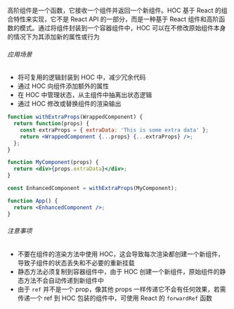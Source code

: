 高阶组件是一个函数，它接收一个组件并返回一个新组件。HOC 基于 React 的组合特性来实现，它不是 React API 的一部分，而是一种基于 React 组件和高阶函数的模式。通过将组件封装到一个容器组件中，HOC 可以在不修改原始组件本身的情况下为其添加新的属性或行为

###### 应用场景

- 将可复用的逻辑封装到 HOC 中，减少冗余代码
- 通过 HOC 向组件添加额外的属性
- 在 HOC 中管理状态，从主组件中抽离出状态逻辑
- 通过 HOC 修改或替换组件的渲染输出

```jsx
function withExtraProps(WrappedComponent) {
  return function(props) {
    const extraProps = { extraData: 'This is some extra data' };
    return <WrappedComponent {...props} {...extraProps} />;
  };
}

function MyComponent(props) {
  return <div>{props.extraData}</div>;
}

const EnhancedComponent = withExtraProps(MyComponent);

function App() {
  return <EnhancedComponent />;
}
```

###### 注意事项

- 不要在组件的渲染方法中使用 HOC，这会导致每次渲染都创建一个新组件，导致子组件的状态丢失和不必要的重新挂载
- 静态方法必须复制到容器组件中，由于 HOC 创建一个新组件，原始组件的静态方法不会自动传递到新组件中
- 由于 `ref` 并不是一个 prop，像其他 props 一样传递它不会有任何效果，若需传递一个 ref 到 HOC 包装的组件中，可使用 React 的 `forwardRef` 函数